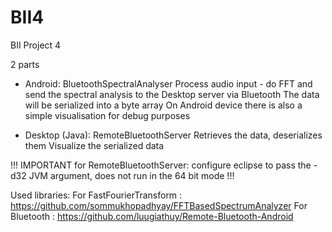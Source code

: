 BII4
====

BII Project 4

2 parts
  + Android: BluetoothSpectralAnalyser
      Process audio input - do FFT and send the spectral analysis to the Desktop server via Bluetooth
      The data will be serialized into a byte array
      On Android device there is also a simple visualisation for debug purposes
    
  + Desktop (Java): RemoteBluetoothServer
      Retrieves the data, deserializes them
      Visualize the serialized data

!!! IMPORTANT for RemoteBluetoothServer: configure eclipse to pass the -d32 JVM argument, does not run in the 64 bit mode !!!

Used libraries: 
For FastFourierTransform : https://github.com/sommukhopadhyay/FFTBasedSpectrumAnalyzer
For Bluetooth : https://github.com/luugiathuy/Remote-Bluetooth-Android
